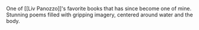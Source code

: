 One of [[Liv Panozzo]]'s favorite books that has since become one of mine. Stunning poems filled with gripping imagery, centered around water and the body.